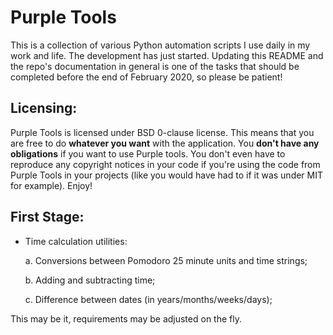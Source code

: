 # Purple Tools

This is a collection of various Python automation scripts I use daily in my work and life. The development has just started. Updating this README and the repo's documentation in general is one of the tasks that should be completed before the end of February 2020, so please be patient!

## Licensing:

Purple Tools is licensed under BSD 0-clause license. This means that you are free to do **whatever you want** with the application. You **don't have any obligations** if you want to use Purple tools. You don't even have to reproduce any copyright notices in your code if you're using the code from Purple Tools in your projects (like you would have had to if it was under MIT for example). Enjoy!

## First Stage:
- Time calculation utilities:

  a. Conversions between Pomodoro 25 minute units and time strings;
  
  b. Adding and subtracting time;
  
  c. Difference between dates (in years/months/weeks/days);
  
This may be it, requirements may be adjusted on the fly.
